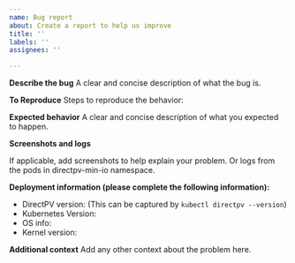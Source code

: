 ```yaml
---
name: Bug report
about: Create a report to help us improve
title: ''
labels: ''
assignees: ''

---
```


**Describe the bug**
A clear and concise description of what the bug is.

**To Reproduce**
Steps to reproduce the behavior:

**Expected behavior**
A clear and concise description of what you expected to happen.

**Screenshots and logs**

If applicable, add screenshots to help explain your problem. Or logs from the pods in directpv-min-io namespace.

**Deployment information (please complete the following information):**
 - DirectPV version: (This can be captured by `kubectl directpv --version`)
 - Kubernetes Version:
 - OS info:
- Kernel version:

**Additional context**
Add any other context about the problem here.
